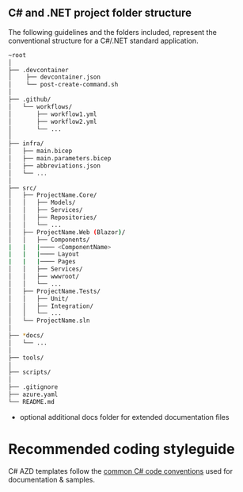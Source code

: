 ## C# and .NET project folder structure

The following guidelines and the folders included, represent the conventional structure for a C#/.NET standard application.

```bash
~root
│
├── .devcontainer
│    ├── devcontainer.json
│    └── post-create-command.sh
│      
├── .github/
│   └── workflows/
│       ├── workflow1.yml
│       ├── workflow2.yml
│       └── ...                     
│
├── infra/
│   ├── main.bicep
│   ├── main.parameters.bicep
│   ├── abbreviations.json
│   └── ...                         
│
├── src/
│   ├── ProjectName.Core/
│   │   ├── Models/
│   │   ├── Services/
│   │   ├── Repositories/
│   │   └── ...
│   ├── ProjectName.Web (Blazor)/
│   │   ├── Components/
|   |   |──── <ComponentName>
|   |   |──── Layout
|   |   |──── Pages
│   │   ├── Services/
│   │   ├── wwwroot/
│   │   └── ...
│   ├── ProjectName.Tests/
│   │   ├── Unit/
│   │   ├── Integration/
│   │   └── ...
│   └── ProjectName.sln
│
├── *docs/
│   └── ...
│
├── tools/
│
├── scripts/
│
├── .gitignore
├── azure.yaml
└── README.md

```
* optional additional docs folder for extended documentation files

# Recommended coding styleguide

C# AZD templates follow the [common C# code conventions](https://learn.microsoft.com/en-us/dotnet/csharp/fundamentals/coding-style/coding-conventions) used for documentation & samples.
